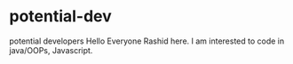 # potential-dev
potential developers
Hello Everyone
Rashid here. I am interested to code in java/OOPs, Javascript.
